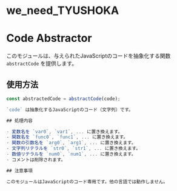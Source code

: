 # we_need_TYUSHOKA

# Code Abstractor

このモジュールは、与えられたJavaScriptのコードを抽象化する関数 `abstractCode` を提供します。

## 使用方法

```javascript
const abstractedCode = abstractCode(code);

`code` は抽象化するJavaScriptのコード（文字列）です。

## 処理内容

- 変数名を `var0`, `var1`, ... に置き換えます。
- 関数名を `func0`, `func1`, ... に置き換えます。
- 関数の引数名を `arg0`, `arg1`, ... に置き換えます。
- 文字列リテラルを `str0`, `str1`, ... に置き換えます。
- 数値リテラルを `num0`, `num1`, ... に置き換えます。
- コメントは削除されます。

## 注意事項

このモジュールはJavaScriptのコード専用です。他の言語では動作しません。
